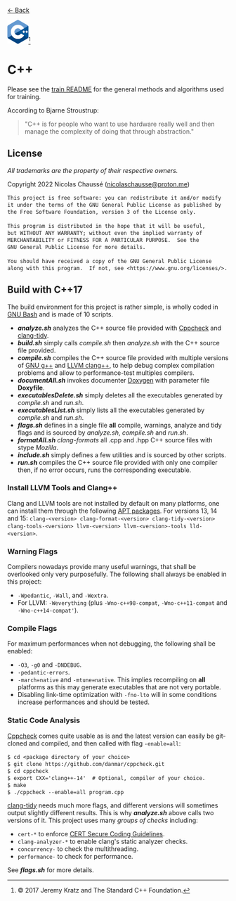 [← Back](../README.md)

![C++ Logo](logoCPP.png)[^1]

[^1]: © 2017 Jeremy Kratz and The Standard C++ Foundation.

# C++

Please see the [train README](README.md) for the general methods and algorithms used for training.

According to Bjarne Stroustrup:

> "C++ is for people who want to use hardware really well and then manage the complexity of doing that through abstraction."

## License

*All trademarks are the property of their respective owners.*

Copyright 2022 Nicolas Chaussé (nicolaschausse@proton.me)

    This project is free software: you can redistribute it and/or modify
    it under the terms of the GNU General Public License as published by
    the Free Software Foundation, version 3 of the License only.

    This program is distributed in the hope that it will be useful,
    but WITHOUT ANY WARRANTY; without even the implied warranty of
    MERCHANTABILITY or FITNESS FOR A PARTICULAR PURPOSE.  See the
    GNU General Public License for more details.

    You should have received a copy of the GNU General Public License
    along with this program.  If not, see <https://www.gnu.org/licenses/>.

## Build with C++17

The build environment for this project is rather simple, is wholly coded in [GNU Bash](https://www.gnu.org/software/bash) and is made of 10 scripts.

* ***analyze.sh*** analyzes the C++ source file provided with [Cppcheck](http://cppcheck.net) and [clang-tidy](https://clang.llvm.org/extra/clang-tidy).
* ***build.sh*** simply calls *compile.sh* then *analyze.sh* with the C++ source file provided.
* ***compile.sh*** compiles the C++ source file provided with multiple versions of [GNU g++](https://gcc.gnu.org) and [LLVM clang++](https://clang.llvm.org), to help debug complex compilation problems and allow to performance-test multiples compilers.
* ***documentAll.sh*** invokes documenter [Doxygen](https://www.doxygen.nl) with parameter file **Doxyfile**.
* ***executablesDelete.sh*** simply deletes all the executables generated by *compile.sh* and *run.sh*.
* ***executablesList.sh*** simply lists all the executables generated by *compile.sh* and *run.sh*.
* ***flags.sh*** defines in a single file **all** compile, warnings, analyze and tidy flags and is sourced by *analyze.sh*, *compile.sh* and *run.sh*.
* ***formatAll.sh*** *clang-formats* all .cpp and .hpp C++ source files with stype *Mozilla*.
* ***include.sh*** simply defines a few utilities and is sourced by other scripts.
* ***run.sh*** compiles the C++ source file provided with only one compiler then, if no error occurs, runs the corresponding executable.

### Install LLVM Tools and Clang++

Clang and LLVM tools are not installed by default on many platforms, one can install them through the following [APT packages](https://apt.llvm.org). For versions 13, 14 and 15: `clang-<version> clang-format-<version> clang-tidy-<version> clang-tools-<version> llvm-<version> llvm-<version>-tools lld-<version>`.

### Warning Flags

Compilers nowadays provide many useful warnings, that shall be overlooked only very purposefully. The following shall always be enabled in this project:

* `-Wpedantic`, `-Wall`, and `-Wextra`.
* For LLVM: `-Weverything` (plus `-Wno-c++98-compat`, `-Wno-c++11-compat` and `-Wno-c++14-compat'`).

### Compile Flags

For maximum performances when not debugging, the following shall be enabled:

* `-O3`, `-g0` and `-DNDEBUG`.
* `-pedantic-errors`.
* `-march=native` and `-mtune=native`. This implies recompiling on **all** platforms as this may generate executables that are not very portable.
* Disabling link-time optimization with `-fno-lto` will in some conditions increase performances and should be tested.

### Static Code Analysis

[Cppcheck](http://cppcheck.net) comes quite usable as is and the latest version can easily be git-cloned and compiled, and then called with flag `-enable=all`:

```
$ cd <package directory of your choice>
$ git clone https://github.com/danmar/cppcheck.git
$ cd cppcheck
$ export CXX='clang++-14'  # Optional, compiler of your choice.
$ make
$ ./cppcheck --enable=all program.cpp
```

[clang-tidy](https://clang.llvm.org/extra/clang-tidy) needs much more flags, and different versions will sometimes output slightly different results. This is why ***analyze.sh*** above calls two versions of it. This project uses many *groups of checks* including:

* `cert-*` to enforce [CERT Secure Coding Guidelines](https://wiki.sei.cmu.edu/confluence/display/seccode/SEI+CERT+Coding+Standards).
* `clang-analyzer-*` to enable clang's static analyzer checks.
* `concurrency-` to check the multithreading.
* `performance-` to check for performance.

See ***flags.sh*** for more details.
